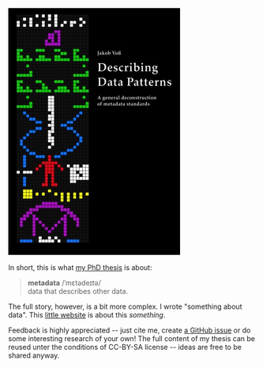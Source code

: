 <img class="cover" src="img/cover-small.jpg"/>

In short, this is what [my PhD thesis](publications.html#thesis) is about:

> **metadata** /ˈmɛtədeɪtə/ \
data that describes other data. 

The full story, however, is a bit more complex. I wrote "something about data".
This [little website](https://github.com/jakobib/phdthesis2013/tree/gh-pages)
is about this *something*.

Feedback is highly appreciated -- just cite me, create 
[a GitHub issue](https://github.com/jakobib/phdthesis2013/issues) 
or do some interesting research of your own! The full content of my
thesis can be reused unter the conditions of CC-BY-SA license -- ideas
are free to be shared anyway.
